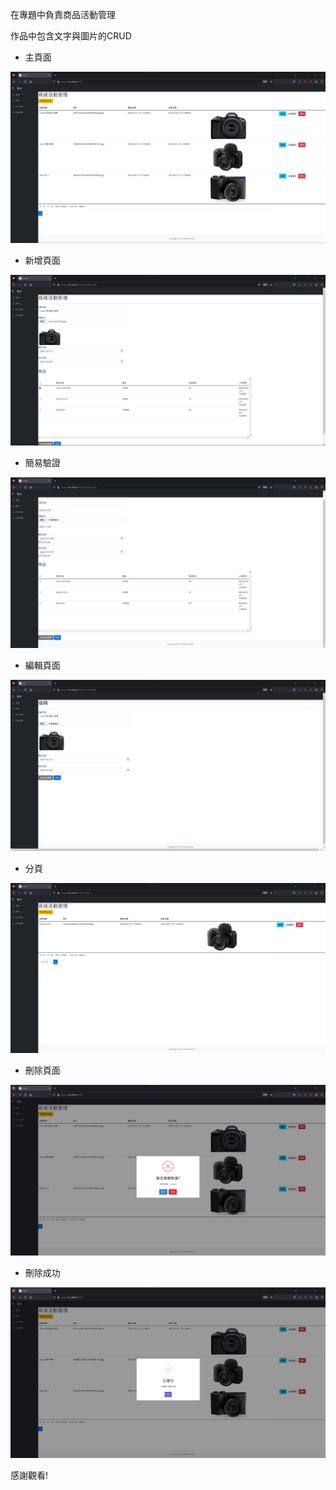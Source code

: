 在專題中負責商品活動管理

作品中包含文字與圖片的CRUD


* 主頁面

![](https://github.com/shiuns/ProjectFUEN/blob/master/ProjectFUEN/wwwroot/UploadedFiles/主頁面.jpg)

* 新增頁面

![](https://github.com/shiuns/ProjectFUEN/blob/master/ProjectFUEN/wwwroot/UploadedFiles/新增頁面.jpg)

* 簡易驗證

![](https://github.com/shiuns/ProjectFUEN/blob/master/ProjectFUEN/wwwroot/UploadedFiles/簡易驗證.jpg)

* 編輯頁面

![](https://github.com/shiuns/ProjectFUEN/blob/master/ProjectFUEN/wwwroot/UploadedFiles/編輯頁面.jpg)

* 分頁

![](https://github.com/shiuns/ProjectFUEN/blob/master/ProjectFUEN/wwwroot/UploadedFiles/分頁.jpg)

* 刪除頁面

![](https://github.com/shiuns/ProjectFUEN/blob/master/ProjectFUEN/wwwroot/UploadedFiles/刪除頁面.jpg)

* 刪除成功

![](https://github.com/shiuns/ProjectFUEN/blob/master/ProjectFUEN/wwwroot/UploadedFiles/刪除成功.jpg)


感謝觀看!
